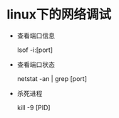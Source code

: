 # linux下的网络调试

- 查看端口信息

  lsof -i:[port]

- 查看端口状态

  netstat -an | grep [port]

- 杀死进程

  kill -9 [PID]

